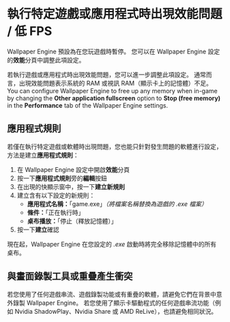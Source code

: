 # 執行特定遊戲或應用程式時出現效能問題 / 低 FPS

Wallpaper Engine 預設為在您玩遊戲時暫停。 您可以在 Wallpaper Engine 設定的**效能**分頁中調整此項設定。

若執行遊戲或應用程式時出現效能問題，您可以進一步調整此項設定。 通常而言，出現效能問題表示系統的 RAM 或視訊 RAM（顯示卡上的記憶體）不足。 You can configure Wallpaper Engine to free up any memory when in-game by changing the **Other application fullscreen** option to **Stop (free memory)** in the **Performance** tab of the Wallpaper Engine settings.

## 應用程式規則

若僅在執行特定遊戲或軟體時出現問題，您也能只針對發生問題的軟體進行設定，方法是建立**應用程式規則**：

1. 在 Wallpaper Engine 設定中開啟**效能**分頁
2. 按一下**應用程式規則**旁的**編輯**按鈕
3. 在出現的快顯示窗中，按一下**建立新規則**
4. 建立含有以下設定的新規則：
    * **應用程式名稱：**「game.exe」*（將檔案名稱替換為遊戲的 .exe 檔案）*
    * **條件：**「正在執行時」
    * **桌布播放：**「停止（釋放記憶體）」
5. 按一下**建立**確認

現在起，Wallpaper Engine 在您設定的 *.exe* 啟動時將完全移除記憶體中的所有桌布。

## 與畫面錄製工具或重疊產生衝突

若您使用了任何遊戲串流、遊戲錄製功能或有重疊的軟體，請避免它們在背景中意外錄製 Wallpaper Engine。 若您使用了顯示卡驅動程式的任何遊戲串流功能（例如 Nvidia ShadowPlay、Nvidia Share 或 AMD ReLive），也請避免相同狀況。
